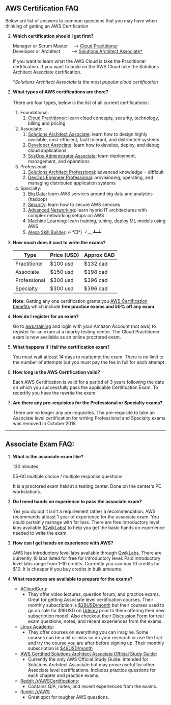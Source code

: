 ## AWS Certification FAQ 
Below are list of answers to common questions that you may have when thinking of getting an AWS Certification

1. **Which certification should I get first?**
    
    Manager or Scrum Master &nbsp;&nbsp; --> [Cloud Practitioner](https://aws.amazon.com/certification/certified-cloud-practitioner/) <br/>
    Developer or Architect &nbsp;&nbsp;&nbsp;&nbsp;&nbsp;&nbsp;&nbsp; --> [Solutions Architect Associate*](https://aws.amazon.com/certification/certified-solutions-architect-associate/) <br/>

    If you want to learn what the AWS Cloud is take the Practitioner certification. If you want to build on the AWS Cloud take the Solutions Architect Associate certification.

    *<i>Solutions Architect Associate is the most popular cloud certification</i>

1. **What types of AWS certifications are there?** <br/><br/>
There are four types, below is the list of all current certifications:
    1. Foundational:
        1. [Cloud Practitioner](https://aws.amazon.com/certification/certified-cloud-practitioner/): learn cloud concepts, security, technology, billing and pricing
    1. Associate:
        1. [Solutions Architect Associate](https://aws.amazon.com/certification/certified-solutions-architect-associate/): learn how to design highly available, cost-efficient, fault tolerant, and distributed systems
        1. [Developer Associate](https://aws.amazon.com/certification/certified-developer-associate/): learn how to develop, deploy, and debug cloud applications
        1. [SysOps Administrator Associate](https://aws.amazon.com/certification/certified-sysops-admin-associate/): learn deployment, management, and operations
    1. Professional:
        1. [Solutions Architect Professional](https://aws.amazon.com/certification/certified-solutions-architect-professional/): advanced knowledge = difficult
        1. [DevOps Engineer Professional](https://aws.amazon.com/certification/certified-devops-engineer-professional/): provisioning, operating, and managing distributed application systems
    1. Specialty:
        1. [Big Data](https://aws.amazon.com/certification/certified-big-data-specialty/): learn AWS services around big data and analytics (hadoop)
        1. [Security](https://aws.amazon.com/certification/certified-security-specialty/): learn how to secure AWS services
        1. [Advanced Networking](https://aws.amazon.com/certification/certified-advanced-networking-specialty/): learn hybrid IT architectures with complex networking setups on AWS
        1. [Machine Learning](https://aws.amazon.com/certification/certified-machine-learning-specialty/): learn training, tuning, deploy ML models using AWS
        1. [Alexa Skill Builder](https://aws.amazon.com/certification/certified-alexa-skill-builder-specialty/):  (╯°□°）╯︵ ┻━┻

1. **How much does it cost to write the exams?**
    <table>
    <thead>
    <tr>
    <th>Type</th>
    <th>Price (USD)</th>
    <th>Approx CAD</th>
    </tr>
    </thead>
    <tr>
    <td>Practitioner</td>
    <td>$100 usd</td>
    <td>$132 cad</td>
    </tr>
    <tr>
    <td>Associate</td>
    <td>$150 usd</td>
    <td>$198 cad</td>
    </tr>
    <tr>
    <td>Professional</td>
    <td>$300 usd</td>
    <td>$396 cad</td>
    </tr>
    <tr>
    <td>Specialty</td>
    <td>$300 usd</td>
    <td>$396 cad</td>
    </tr>
    </table>

    **Note:** Getting any one certification grants you [AWS Certification benefits](https://aws.amazon.com/certification/benefits/) which include **free practice exams and 50% off any exam**.
    
1.  **How do I register for an exam?**

    Go to [aws.training](https://www.aws.training/Dashboard) and login with your Amazon Account (not aws) to register for an exam at a nearby testing center. The Cloud Practitioner exam is now available as an online proctored exam.

1. **What happens if I fail the certification exam?**

    You must wait atleast 14 days to reattempt the exam. There is no limit to the number of attempts but you must pay the fee in full for each attempt. 
    
1. **How long is the AWS Certification valid?**
    
    Each AWS Certification is valid for a period of 3 years following the date on which you successfully pass the applicable Certification Exam. To recertify you have the rewrite the exam.
    
1. **Are there any pre-requisites for the Professional or Specialty exams?**

    There are no longer any pre-requisites. The pre-requisite to take an Associate level certification for writing Professional and Specialty exams was removed in October 2018.
    
---

## Associate Exam FAQ:
1. **What is the associate exam like?**

    130 minutes

    55-60 multiple choice / multiple response questions
    
    It is a proctored exam held at a testing center. Done on the center's PC workstations.

1. **Do I need hands on experience to pass the associate exam?**

    Yes you do but it isn't a requirement rather a recommendation. AWS recommends atleast 1 year of experience for the associate exam. You could certainly manage with far less. There are free introductory level labs available ([QwikLabs](https://amazon.qwiklabs.com/catalog?keywords=introduction%20to&ransack=true)) to help you get the basic hands on experience needed to write the exam.

1. **How can I get hands on experience with AWS?**

    AWS has introductory level labs available through [QwikLabs](https://amazon.qwiklabs.com/catalog?keywords=introduction%20to&ransack=true). There are currently 10 labs listed for free for introductory level. Paid introductory level labs range from 1-10 credits. Currently you can buy 10 credits for $10. It is cheaper if you buy credits in bulk amounts.

1. **What resources are available to prepare for the exams?**
    - [ACloudGuru](https://acloud.guru/):
        - They offer video lectures, question forum, and practice exams. Great for getting Associate level certification courses. Their monthly subscription is [$29USD/month](https://acloud.guru/pricing) but their courses used to go on sale for $19USD on [Udemy](https://www.udemy.com/aws-certified-solutions-architect-associate/) prior to them offering their new subscription model. Also checkout their [Discussion Form](https://acloud.guru/forums/all/) for real exam questions, notes, and recent experiences from the exams.
    - [Linux Academy](https://linuxacademy.com/):
        - They offer courses on everything you can imagine. Some courses can be a hit or miss so do your research or use the trial and try the course you are after before signing up. Their monthly subscription is [$49USD/month](https://linuxacademy.com/pricing/)
    - [AWS Certified Solutions Architect Associate Official Study Guide](https://www.amazon.ca/Certified-Solutions-Architect-Official-Study/dp/1119138558):
        - Currently the only AWS Official Study Guide. Intended for Solutions Architect Associate but may prove useful for other Associate level certifications. Includes practice questions for each chapter and practice exams.
    - [Reddit /r/AWSCertifications](https://www.reddit.com/r/AWSCertifications):
        - Contains Q/A, notes, and recent experiences from the exams.
    - [Reddit /r/AWS](https://www.reddit.com/r/aws)
        - Great spot for tougher AWS questions.
    
